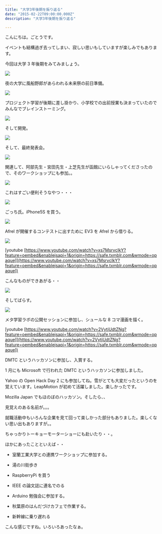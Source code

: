 ```yaml
---
title: "大学3年後期を振り返る"
date: "2015-02-22T09:00:00.000Z"
description: "大学3年後期を振り返る"

---
```


こんにちは。ごとうです。

イベントも結構過ぎ去ってしまい、寂しい思いもしていますが楽しみでもあります。

今回は大学 3 年後期をみてみましょう。

![](https://cdn-images-1.medium.com/max/2000/0*ZotOrT0v1Kn5aM83.jpg)

夜の大学に風船野郎があらわれる未来祭の前日準備。

![](https://cdn-images-1.medium.com/max/2000/0*mM8bgriuJJnSWA_c.jpg)

プロジェクト学習が後期に差し掛かり、小学校での出前授業も決まっていたのでみんなでブレインストーミング。

![](https://cdn-images-1.medium.com/max/2000/0*SFLmWBq6zQ4Ph3Dr.jpg)

そして開発。

![](https://cdn-images-1.medium.com/max/2000/0*4hJDpt_xEW9ErPHV.jpg)

そして、最終発表会。

![](https://cdn-images-1.medium.com/max/2000/0*yS4YNbKjdCLClbac.jpg)

関連して、阿部先生・宮田先生・上芝先生が函館にいらしゃってくださったので、そのワークショップにも参加。。

![](https://cdn-images-1.medium.com/max/2000/0*MdKb0orj0ygXQ_vE.jpg)

これはすごい便利そうなやつ・・・

![](https://cdn-images-1.medium.com/max/2000/0*VBaLYI-1koK1QR61.jpg)

ごっち氏。iPhone5S を買う。

![](https://cdn-images-1.medium.com/max/2000/0*fS9tSfshspfw7RoA.jpg)

Afrel が開催するコンテストに出すために EV3 を Afrel から借りる。

![](https://cdn-images-1.medium.com/max/2000/0*tH6wjuBz2NNEace3.jpg)

[youtube [https://www.youtube.com/watch?v=xs7MsrvcIkY?feature=oembed&enablejsapi=1&origin=https://safe.txmblr.com&wmode=opaque]](https://www.youtube.com/watch?v=xs7MsrvcIkY?feature=oembed&enablejsapi=1&origin=https://safe.txmblr.com&wmode=opaque])

こんなものができあがる・・

![](https://cdn-images-1.medium.com/max/2000/0*kuimog97Of7QkMBi.jpg)

そしてばらす。

![](https://cdn-images-1.medium.com/max/2000/0*gvQ48ovOxwK67TOf.jpg)

メタ学習ラボの公開セッションに参加し、シュールな 8 コマ漫画を描く。

[youtube [https://www.youtube.com/watch?v=2VytjUdtZNg?feature=oembed&enablejsapi=1&origin=https://safe.txmblr.com&wmode=opaque]](https://www.youtube.com/watch?v=2VytjUdtZNg?feature=oembed&enablejsapi=1&origin=https://safe.txmblr.com&wmode=opaque])

DMTC というハッカソンに参加し、入賞する。

1 月にも Microsoft で行われた DMTC というハッカソンに参加しました。

Yahoo の Open Hack Day 2 にも参加してね。雪がとても大変だったというのを覚えています。LeapMotion が初めて活躍しました。楽しかったです。

Mozilla Japan でもほのぼのハッカソン。そしたら、、

見覚えのある名前が。。。

就職活動中もいろんな企業を見て回って楽しかった部分もありました。楽しくない思い出もありますが。。

ちゃっかりトーキョーモーターショーにも赴いたり・・。

ほかにあったことといえば・・

- 室蘭工業大学との連携ワークショップに参加する。

- 湯の川街歩き

- RaspberryPi を買う

- IEEE の論文誌に連名でのる

- Arduino 勉強会に参加する。

- 秋葉原のはんだづけカフェで作業する。

- 新幹線に乗り遅れる

こんな感じですね。いろいろあったなぁ。
